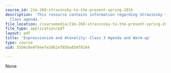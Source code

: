 ```yaml
---
course_id: 21m-260-stravinsky-to-the-present-spring-2016
description: 'This resource contains information regarding Stravinsky to the present:
  Class agenda.'
file_location: /coursemedia/21m-260-stravinsky-to-the-present-spring-2016/5556c6e8f6eefe2662ef85ba858f0184_MIT21M_260S16_class03.pdf
file_type: application/pdf
layout: pdf
title: 'Expressionism and Atonality: Class 3 Agenda and Warm-up'
type: course
uid: 5556c6e8f6eefe2662ef85ba858f0184

---
```

None